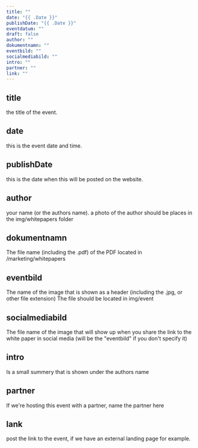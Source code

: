 ```yaml
---
title: ""
date: "{{ .Date }}"
publishDate: "{{ .Date }}"
eventdatum: ""
draft: false
author: ""
dokumentnamn: ""
eventbild: ""
socialmediabild: ""
intro: ""
partner: ""
link: ""
---
```


## title
the title of the event.

## date
this is the event date and time.

## publishDate
this is the date when this will be posted on the website.

## author
your name (or the authors name).
a photo of the author should be places in the img/whitepapers folder

## dokumentnamn
The file name (including the .pdf) of the PDF located in /marketing/whitepapers

## eventbild
The name of the image that is shown as a header (including the .jpg, or other file extension)
The file should be located in img/event

## socialmediabild
The file name of the image that will show up when you share the link to the white paper in social media
(will be the "eventbild" if you don't specify it)

## intro
Is a small summery that is shown under the authors name

## partner
If we're hosting this event with a partner, name the partner here

## lank
post the link to the event, if we have an external landing page for example.
